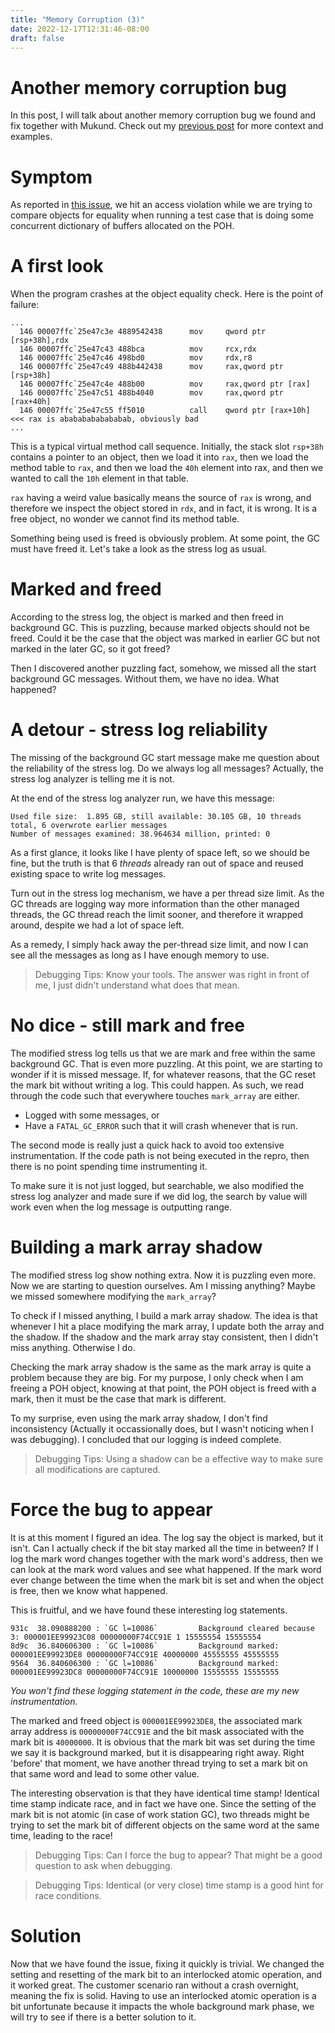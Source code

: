 ```yaml
---
title: "Memory Corruption (3)"
date: 2022-12-17T12:31:46-08:00
draft: false
---
```


# Another memory corruption bug
In this post, I will talk about another memory corruption bug we found and fix together with Mukund. Check out my [previous post](/posts/memory-corruption-2) for more context and examples. 

# Symptom
As reported in [this issue](https://github.com/dotnet/runtime/issues/76929), we hit an access violation while we are trying to compare objects for equality when running a test case that is doing some concurrent dictionary of buffers allocated on the POH.

# A first look
When the program crashes at the object equality check. Here is the point of failure:

```
...
  146 00007ffc`25e47c3e 4889542438      mov     qword ptr [rsp+38h],rdx
  146 00007ffc`25e47c43 488bca          mov     rcx,rdx
  146 00007ffc`25e47c46 498bd0          mov     rdx,r8
  146 00007ffc`25e47c49 488b442438      mov     rax,qword ptr [rsp+38h]
  146 00007ffc`25e47c4e 488b00          mov     rax,qword ptr [rax]
  146 00007ffc`25e47c51 488b4040        mov     rax,qword ptr [rax+40h]
  146 00007ffc`25e47c55 ff5010          call    qword ptr [rax+10h]       <<< rax is abababababababab, obviously bad
...
```

This is a typical virtual method call sequence. Initially, the stack slot `rsp+38h` contains a pointer to an object, then we load it into `rax`, then we load the method table to `rax`, and then we load the `40h` element into rax, and then we wanted to call the `10h` element in that table.

`rax` having a weird value basically means the source of `rax` is wrong, and therefore we inspect the object stored in `rdx`, and in fact, it is wrong. It is a free object, no wonder we cannot find its method table.

Something being used is freed is obviously problem. At some point, the GC must have freed it. Let's take a look as the stress log as usual.

# Marked and freed
According to the stress log, the object is marked and then freed in background GC. This is puzzling, because marked objects should not be freed. Could it be the case that the object was marked in earlier GC but not marked in the later GC, so it got freed?

Then I discovered another puzzling fact, somehow, we missed all the start background GC messages. Without them, we have no idea. What happened?

# A detour - stress log reliability
The missing of the background GC start message make me question about the reliability of the stress log. Do we always log all messages? Actually, the stress log analyzer is telling me it is not.

At the end of the stress log analyzer run, we have this message:

```
Used file size:  1.895 GB, still available: 30.105 GB, 10 threads total, 6 overwrote earlier messages
Number of messages examined: 38.964634 million, printed: 0
```

As a first glance, it looks like I have plenty of space left, so we should be fine, but the truth is that 6 *threads* already ran out of space and reused existing space to write log messages.

Turn out in the stress log mechanism, we have a per thread size limit. As the GC threads are logging way more information than the other managed threads, the GC thread reach the limit sooner, and therefore it wrapped around, despite we had a lot of space left.

As a remedy, I simply hack away the per-thread size limit, and now I can see all the messages as long as I have enough memory to use.

> Debugging Tips: Know your tools. The answer was right in front of me, I just didn't understand what does that mean.

# No dice - still mark and free
The modified stress log tells us that we are mark and free within the same background GC. That is even more puzzling. At this point, we are starting to wonder if it is missed message. If, for whatever reasons, that the GC reset the mark bit without writing a log. This could happen. As such, we read through the code such that everywhere touches `mark_array` are either.

- Logged with some messages, or
- Have a `FATAL_GC_ERROR` such that it will crash whenever that is run.

The second mode is really just a quick hack to avoid too extensive instrumentation. If the code path is not being executed in the repro, then there is no point spending time instrumenting it.

To make sure it is not just logged, but searchable, we also modified the stress log analyzer and made sure if we did log, the search by value will work even when the log message is outputting range.

# Building a mark array shadow
The modified stress log show nothing extra. Now it is puzzling even more. Now we are starting to question ourselves. Am I missing anything? Maybe we missed somewhere modifying the `mark_array`?

To check if I missed anything, I build a mark array shadow. The idea is that whenever I hit a place modifying the mark array, I update both the array and the shadow. If the shadow and the mark array stay consistent, then I didn't miss anything. Otherwise I do.

Checking the mark array shadow is the same as the mark array is quite a problem because they are big. For my purpose, I only check when I am freeing a POH object, knowing at that point, the POH object is freed with a mark, then it must be the case that mark is different.

To my surprise, even using the mark array shadow, I don't find inconsistency (Actually it occassionally does, but I wasn't noticing when I was debugging). I concluded that our logging is indeed complete.

> Debugging Tips: Using a shadow can be a effective way to make sure all modifications are captured.

# Force the bug to appear
It is at this moment I figured an idea. The log say the object is marked, but it isn't. Can I actually check if the bit stay marked all the time in between? If I log the mark word changes together with the mark word's address, then we can look at the mark word values and see what happened. If the mark word ever change between the time when the mark bit is set and when the object is free, then we know what happened.

This is fruitful, and we have found these interesting log statements.

```
931c  38.090888200 : `GC l=10086`         Background cleared because 3: 000001EE99923C08 00000000F74CC91E 1 15555554 15555554
8d9c  36.840606300 : `GC l=10086`         Background marked: 000001EE99923DE8 00000000F74CC91E 40000000 45555555 45555555
9564  36.840606300 : `GC l=10086`         Background marked: 000001EE99923DC8 00000000F74CC91E 10000000 15555555 15555555
```

*You won't find these logging statement in the code, these are my new instrumentation.*

The marked and freed object is `000001EE99923DE8`, the associated mark array address is `00000000F74CC91E` and the bit mask associated with the mark bit is `40000000`. It is obvious that the mark bit was set during the time we say it is background marked, but it is disappearing right away. Right 'before' that moment, we have another thread trying to set a mark bit on that same word and lead to some other value. 

The interesting observation is that they have identical time stamp! Identical time stamp indicate race, and in fact we have one. Since the setting of the mark bit is not atomic (in case of work station GC), two threads might be trying to set the mark bit of different objects on the same word at the same time, leading to the race!

> Debugging Tips: Can I force the bug to appear? That might be a good question to ask when debugging.

> Debugging Tips: Identical (or very close) time stamp is a good hint for race conditions.

# Solution
Now that we have found the issue, fixing it quickly is trivial. We changed the setting and resetting of the mark bit to an interlocked atomic operation, and it worked great. The customer scenario ran without a crash overnight, meaning the fix is solid. Having to use an interlocked atomic operation is a bit unfortunate because it impacts the whole background mark phase, we will try to see if there is a better solution to it.